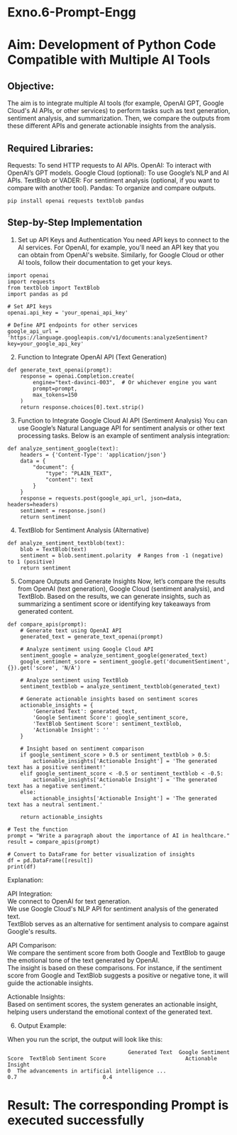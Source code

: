 # Exno.6-Prompt-Engg
# Aim: Development of Python Code Compatible with Multiple AI Tools

## Objective:
The aim is to integrate multiple AI tools (for example, OpenAI GPT, Google Cloud's AI APIs, or other services) to perform tasks such as text generation, sentiment analysis, and summarization. Then, we compare the outputs from these different APIs and generate actionable insights from the analysis.

## Required Libraries:

Requests: To send HTTP requests to AI APIs.
OpenAI: To interact with OpenAI’s GPT models.
Google Cloud (optional): To use Google’s NLP and AI APIs.
TextBlob or VADER: For sentiment analysis (optional, if you want to compare with another tool).
Pandas: To organize and compare outputs.

```
pip install openai requests textblob pandas
``` 
## Step-by-Step Implementation

1. Set up API Keys and Authentication
You need API keys to connect to the AI services. For OpenAI, for example, you'll need an API key that you can obtain from OpenAI's website. Similarly, for Google Cloud or other AI tools, follow their documentation to get your keys.

```
import openai
import requests
from textblob import TextBlob
import pandas as pd

# Set API keys
openai.api_key = 'your_openai_api_key'

# Define API endpoints for other services
google_api_url = 'https://language.googleapis.com/v1/documents:analyzeSentiment?key=your_google_api_key'
```

2. Function to Integrate OpenAI API (Text Generation)
```
def generate_text_openai(prompt):
    response = openai.Completion.create(
        engine="text-davinci-003",  # Or whichever engine you want
        prompt=prompt,
        max_tokens=150
    )
    return response.choices[0].text.strip()
```

3. Function to Integrate Google Cloud AI API (Sentiment Analysis)
You can use Google’s Natural Language API for sentiment analysis or other text processing tasks. Below is an example of sentiment analysis integration:
```
def analyze_sentiment_google(text):
    headers = {'Content-Type': 'application/json'}
    data = {
        "document": {
            "type": "PLAIN_TEXT",
            "content": text
        }
    }
    response = requests.post(google_api_url, json=data, headers=headers)
    sentiment = response.json()
    return sentiment
```
4. TextBlob for Sentiment Analysis (Alternative)
```
def analyze_sentiment_textblob(text):
    blob = TextBlob(text)
    sentiment = blob.sentiment.polarity  # Ranges from -1 (negative) to 1 (positive)
    return sentiment
```

5. Compare Outputs and Generate Insights
Now, let’s compare the results from OpenAI (text generation), Google Cloud (sentiment analysis), and TextBlob. Based on the results, we can generate insights, such as summarizing a sentiment score or identifying key takeaways from generated content.

```
def compare_apis(prompt):
    # Generate text using OpenAI API
    generated_text = generate_text_openai(prompt)
    
    # Analyze sentiment using Google Cloud API
    sentiment_google = analyze_sentiment_google(generated_text)
    google_sentiment_score = sentiment_google.get('documentSentiment', {}).get('score', 'N/A')

    # Analyze sentiment using TextBlob
    sentiment_textblob = analyze_sentiment_textblob(generated_text)

    # Generate actionable insights based on sentiment scores
    actionable_insights = {
        'Generated Text': generated_text,
        'Google Sentiment Score': google_sentiment_score,
        'TextBlob Sentiment Score': sentiment_textblob,
        'Actionable Insight': ''
    }

    # Insight based on sentiment comparison
    if google_sentiment_score > 0.5 or sentiment_textblob > 0.5:
        actionable_insights['Actionable Insight'] = 'The generated text has a positive sentiment!'
    elif google_sentiment_score < -0.5 or sentiment_textblob < -0.5:
        actionable_insights['Actionable Insight'] = 'The generated text has a negative sentiment.'
    else:
        actionable_insights['Actionable Insight'] = 'The generated text has a neutral sentiment.'

    return actionable_insights

# Test the function
prompt = "Write a paragraph about the importance of AI in healthcare."
result = compare_apis(prompt)

# Convert to DataFrame for better visualization of insights
df = pd.DataFrame([result])
print(df)

```
Explanation:

API Integration:  
We connect to OpenAI for text generation.  
We use Google Cloud's NLP API for sentiment analysis of the generated text.  
TextBlob serves as an alternative for sentiment analysis to compare against Google's results.  

API Comparison:  
We compare the sentiment score from both Google and TextBlob to gauge the emotional tone of the text generated by OpenAI.  
The insight is based on these comparisons. For instance, if the sentiment score from Google and TextBlob suggests a positive or negative tone, it will guide the actionable insights.  

Actionable Insights:  
Based on sentiment scores, the system generates an actionable insight, helping users understand the emotional context of the generated text.

6. Output Example:

When you run the script, the output will look like this:
```
                                      Generated Text  Google Sentiment Score  TextBlob Sentiment Score                         Actionable Insight
0  The advancements in artificial intelligence ...                      0.7                           0.4
```




# Result: The corresponding Prompt is executed successfully
